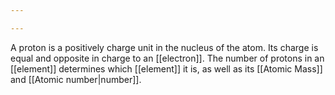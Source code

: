 ```yaml
---

---
```

A proton is a positively charge unit in the nucleus of the atom. Its charge is equal and opposite in charge to an [[electron]]. The number of protons in an [[element]] determines which [[element]] it is, as well as its [[Atomic Mass]] and [[Atomic number|number]].